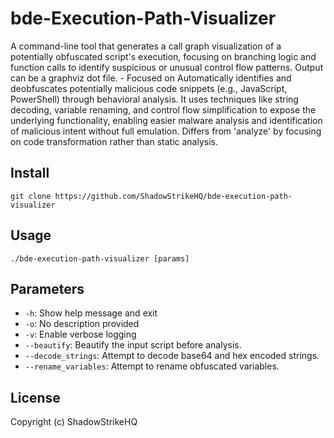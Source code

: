 # bde-Execution-Path-Visualizer
A command-line tool that generates a call graph visualization of a potentially obfuscated script's execution, focusing on branching logic and function calls to identify suspicious or unusual control flow patterns. Output can be a graphviz dot file. - Focused on Automatically identifies and deobfuscates potentially malicious code snippets (e.g., JavaScript, PowerShell) through behavioral analysis. It uses techniques like string decoding, variable renaming, and control flow simplification to expose the underlying functionality, enabling easier malware analysis and identification of malicious intent without full emulation. Differs from 'analyze' by focusing on code transformation rather than static analysis.

## Install
`git clone https://github.com/ShadowStrikeHQ/bde-execution-path-visualizer`

## Usage
`./bde-execution-path-visualizer [params]`

## Parameters
- `-h`: Show help message and exit
- `-o`: No description provided
- `-v`: Enable verbose logging
- `--beautify`: Beautify the input script before analysis.
- `--decode_strings`: Attempt to decode base64 and hex encoded strings.
- `--rename_variables`: Attempt to rename obfuscated variables.

## License
Copyright (c) ShadowStrikeHQ
